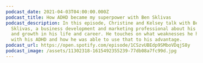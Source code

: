 ```yaml
---
podcast_date: 2021-04-03T04:00:00.000Z
podcast_title: How ADHD became my superpower with Ben Sklivas
podcast_description: In this episode, Christine and Kelsey talk with Ben
  Sklivas, a business development and marketing professional about his journey
  and growth in his life and career. He touches on what weaknesses he had, along
  with his ADHD and how he was able to use that to his advantage.
podcast_url: https://open.spotify.com/episode/1CSzvUBEdp9SMboVDqjS8y
podcast_image: /assets/11302318-1615492355239-77db08a7fc99d.jpg
---
```

